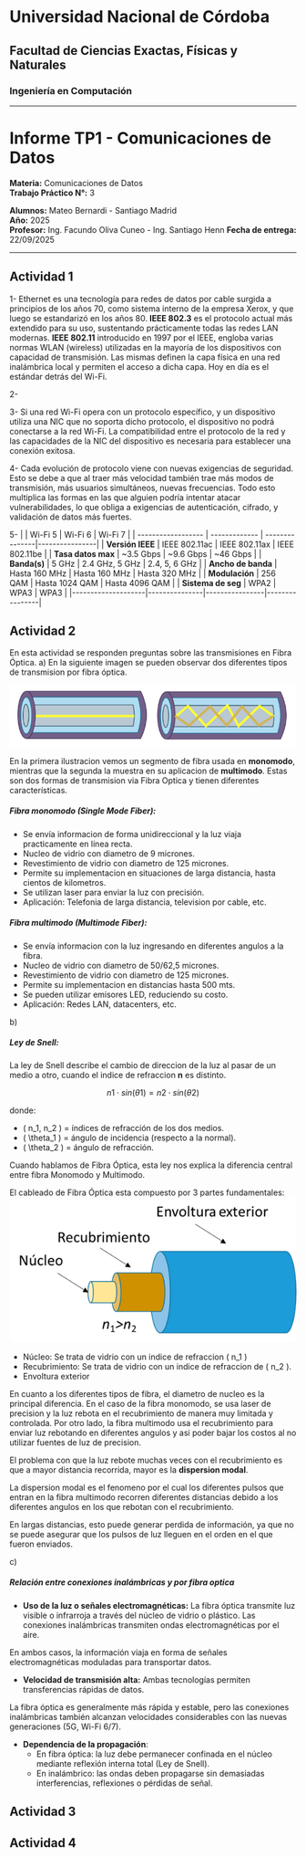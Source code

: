 # Universidad Nacional de Córdoba

## Facultad de Ciencias Exactas, Físicas y Naturales

### Ingeniería en Computación

---

# Informe TP1 - Comunicaciones de Datos

**Materia:** Comunicaciones de Datos  
**Trabajo Práctico N°:** 3

**Alumnos:** Mateo Bernardi - Santiago Madrid  
**Año:** 2025  
**Profesor:** Ing. Facundo Oliva Cuneo - Ing. Santiago Henn
**Fecha de entrega:** 22/09/2025

---

## Actividad 1
1- Ethernet es una tecnología para redes de datos por cable surgida a principios de los años 70, como sistema interno de la empresa Xerox, y que luego se estandarizó en los años 80. **IEEE 802.3** es el protocolo actual más extendido para su uso, sustentando prácticamente todas las redes LAN modernas.
**IEEE 802.11** introducido en 1997 por el IEEE, engloba varias normas WLAN (wireless) utilizadas en la mayoría de los dispositivos con capacidad de transmisión. Las mismas definen la capa física en una red inalámbrica local y permiten el acceso a dicha capa. Hoy en día es el estándar detrás del Wi-Fi. 

2- 

3- Si una red Wi-Fi opera con un protocolo específico, y un dispositivo utiliza una NIC que no soporta dicho protocolo, el dispositivo no podrá conectarse a la red Wi-Fi. La compatibilidad entre el protocolo de la red y las capacidades de la NIC del dispositivo es necesaria para establecer una conexión exitosa.

4- Cada evolución de protocolo viene con nuevas exigencias de seguridad. Esto se debe a que al traer más velocidad también trae más modos de transmisión, más usuarios simultáneos, nuevas frecuencias. Todo esto multiplica las formas en las que alguien podría intentar atacar vulnerabilidades, lo que obliga a exigencias de autenticación, cifrado, y validación de datos más fuertes.

5- 
|                    | Wi-Fi 5       | Wi-Fi 6        | Wi-Fi 7        |
| ------------------ | ------------- | ---------------|----------------|
| **Versión IEEE**   | IEEE 802.11ac | IEEE 802.11ax  | IEEE 802.11be  | 
| **Tasa datos max** | ~3.5 Gbps     | ~9.6 Gbps      | ~46 Gbps       | 
| **Banda(s)**       | 5 GHz         | 2.4 GHz, 5 GHz | 2.4, 5, 6 GHz  | 
| **Ancho de banda** | Hasta 160 MHz | Hasta 160 MHz  | Hasta 320 MHz  | 
| **Modulación**     | 256 QAM       | Hasta 1024 QAM | Hasta 4096 QAM | 
| **Sistema de seg** | WPA2          | WPA3           | WPA3           | 
|--------------------|---------------|----------------|----------------|

## Actividad 2
En esta actividad se responden preguntas sobre las transmisiones en Fibra Óptica.
a) 
En la siguiente imagen se pueden observar dos diferentes tipos de transmision por fibra óptica.

![alt text](image.png)

En la primera ilustracion vemos un segmento de fibra usada en **monomodo**, mientras que la segunda la muestra en su aplicacion de **multimodo**. 
Estas son dos formas de transmision via Fibra Optica y tienen diferentes características.

##### Fibra monomodo (Single Mode Fiber):
- Se envía informacion de forma unidireccional y la luz viaja practicamente en línea recta.
- Nucleo de vidrio con diametro de 9 micrones.
- Revestimiento de vidrio con diametro de 125 micrones.
- Permite su implementacion en situaciones de larga distancia, hasta cientos de kilometros. 
- Se utilizan laser para enviar la luz con precisión.
- Aplicación: Telefonia de larga distancia, television por cable, etc.

##### Fibra multimodo (Multimode Fiber):
- Se envía informacion con la luz ingresando en diferentes angulos a la fibra.
- Nucleo de vidrio con diametro de 50/62,5 micrones.
- Revestimiento de vidrio con diametro de 125 micrones.
- Permite su implementacion en distancias hasta 500 mts.
- Se pueden utilizar emisores LED, reduciendo su costo.
- Aplicación: Redes LAN, datacenters, etc.

b)
##### Ley de Snell: 
La ley de Snell describe el cambio de direccion de la luz al pasar de un medio a otro, cuando el indice de refraccion **n** es distinto.

$$n1​⋅sin(θ1​)=n2​⋅sin(θ2​)$$

donde:

- \( n_1, n_2 \) = índices de refracción de los dos medios.  
- \( \theta_1 \) = ángulo de incidencia (respecto a la normal).  
- \( \theta_2 \) = ángulo de refracción.  

Cuando hablamos de Fibra Óptica, esta ley nos explica la diferencia central entre fibra Monomodo y Multimodo.

El cableado de Fibra Óptica esta compuesto por 3 partes fundamentales:
![alt text](image-1.png)

- Núcleo: Se trata de vidrio con un indice de refraccion \( n_1 \)
- Recubrimiento: Se trata de vidrio con un indice de refraccion de \( n_2 \).
- Envoltura exterior

En cuanto a los diferentes tipos de fibra, el diametro de nucleo es la principal diferencia. 
En el caso de la fibra monomodo, se usa laser de precision y la luz rebota en el recubrimiento de manera muy limitada y controlada.
Por otro lado, la fibra multimodo usa el recubrimiento para enviar luz rebotando en diferentes angulos y asi poder bajar los costos al no utilizar fuentes de luz de precision.

El problema con que la luz rebote muchas veces con el recubrimiento es que a mayor distancia recorrida, mayor es la **dispersion modal**.

La dispersion modal es el fenomeno por el cual los diferentes pulsos que entran en la fibra multimodo recorren diferentes distancias debido a los diferentes angulos en los que rebotan con el recubrimiento.

En largas distancias, esto puede generar perdida de información, ya que no se puede asegurar que los pulsos de luz lleguen en el orden en el que fueron enviados.

c)
##### Relación entre conexiones inalámbricas y por fibra optica

- **Uso de la luz o señales electromagnéticas:** La fibra óptica transmite luz visible o infrarroja a través del núcleo de vidrio o plástico. Las conexiones inalámbricas transmiten ondas electromagnéticas por el aire.

En ambos casos, la información viaja en forma de señales electromagnéticas moduladas para transportar datos.

- **Velocidad de transmisión alta:** Ambas tecnologías permiten transferencias rápidas de datos.

La fibra óptica es generalmente más rápida y estable, pero las conexiones inalámbricas también alcanzan velocidades considerables con las nuevas generaciones (5G, Wi-Fi 6/7).

- **Dependencia de la propagación**:
    - En fibra óptica: la luz debe permanecer confinada en el núcleo mediante reflexión interna total (Ley de Snell).
    - En inalámbrico: las ondas deben propagarse sin demasiadas interferencias, reflexiones o pérdidas de señal.

## Actividad 3



## Actividad 4
